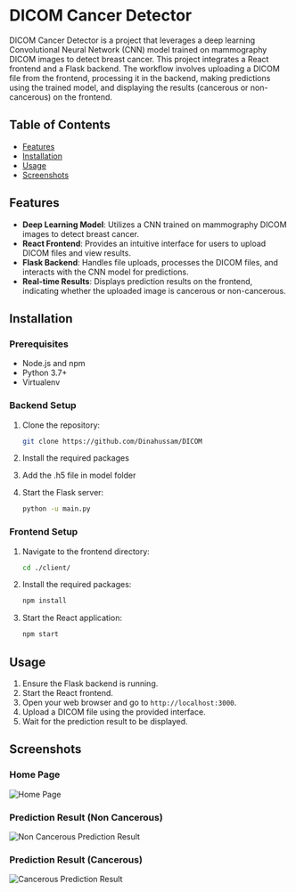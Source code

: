 # DICOM Cancer Detector

DICOM Cancer Detector is a project that leverages a deep learning Convolutional Neural Network (CNN) model trained on mammography DICOM images to detect breast cancer. This project integrates a React frontend and a Flask backend. The workflow involves uploading a DICOM file from the frontend, processing it in the backend, making predictions using the trained model, and displaying the results (cancerous or non-cancerous) on the frontend.

## Table of Contents

- [Features](#features)
- [Installation](#installation)
- [Usage](#usage)
- [Screenshots](#screenshots)

## Features

- **Deep Learning Model**: Utilizes a CNN trained on mammography DICOM images to detect breast cancer.
- **React Frontend**: Provides an intuitive interface for users to upload DICOM files and view results.
- **Flask Backend**: Handles file uploads, processes the DICOM files, and interacts with the CNN model for predictions.
- **Real-time Results**: Displays prediction results on the frontend, indicating whether the uploaded image is cancerous or non-cancerous.

## Installation

### Prerequisites

- Node.js and npm
- Python 3.7+
- Virtualenv

### Backend Setup

1. Clone the repository:
    ```bash
    git clone https://github.com/Dinahussam/DICOM
    ```

2. Install the required packages
   
4. Add the .h5 file in model folder

5. Start the Flask server:
    ```bash
    python -u main.py
    ```

### Frontend Setup

1. Navigate to the frontend directory:
    ```bash
    cd ./client/
    ```

2. Install the required packages:
    ```bash
    npm install
    ```

3. Start the React application:
    ```bash
    npm start
    ```

## Usage

1. Ensure the Flask backend is running.
2. Start the React frontend.
3. Open your web browser and go to `http://localhost:3000`.
4. Upload a DICOM file using the provided interface.
5. Wait for the prediction result to be displayed.

## Screenshots

### Home Page
![Home Page](https://github.com/Dinahussam/DICOM/assets/93449171/6b621748-5639-4bbb-a723-75686e0276b7)

### Prediction Result (Non Cancerous)
![Non Cancerous Prediction Result](https://github.com/Dinahussam/DICOM/assets/93449171/808bc44e-d313-4c4f-b15f-0c87c9fb7535)

### Prediction Result (Cancerous)
![Cancerous Prediction Result](https://github.com/Dinahussam/DICOM/assets/93449171/802e9ff7-e2f1-4c68-840d-b8c30e7d3ddd)
